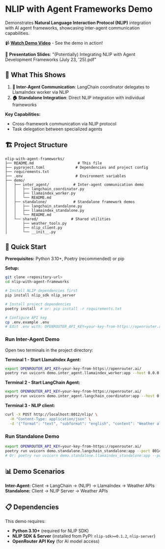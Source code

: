 # NLIP with Agent Frameworks Demo

Demonstrates **Natural Language Interaction Protocol (NLIP)** integration with AI agent frameworks, showcasing inter-agent communication capabilities.

📹 **[Watch Demo Video](https://drive.google.com/file/d/1TgfTimKEdIOnGHDFqr67ipTRew2SxIw2/view?usp=sharing)** - See the demo in action!

📄 **Presentation Slides**: "(Potentially) Integrating NLIP with Agent Development Frameworks (July 23, '25).pdf"

## 🎯 What This Shows

1. **🔄 Inter-Agent Communication**: LangChain coordinator delegates to LlamaIndex worker via NLIP
2. **🏠 Standalone Integration**: Direct NLIP integration with individual frameworks

**Key Capabilities:**
- Cross-framework communication via NLIP protocol
- Task delegation between specialized agents

## 🏗️ Project Structure

```
nlip-with-agent-frameworks/
├── README.md                    # This file
├── pyproject.toml              # Dependencies and project config
├── requirements.txt         
├── .env                        # Environment variables 
├── demo/
│   ├── inter_agent/           # Inter-agent communication demo
│   │   ├── langchain_coordinator.py
│   │   ├── llamaindex_worker.py
│   │   └── README.md
│   ├── standalone/            # Standalone framework demos
│   │   ├── langchain_standalone.py
│   │   ├── llamaindex_standalone.py
│   │   └── README.md
│   └── shared/               # Shared utilities
│       ├── weather_tools.py
│       ├── nlip_client.py
│       └── __init__.py
```

## 🚀 Quick Start

**Prerequisites:** Python 3.10+, Poetry (recommended) or pip

**Setup:**
```bash
git clone <repository-url>
cd nlip-with-agent-frameworks

# Install NLIP dependencies first
pip install nlip_sdk nlip_server

# Install project dependencies
poetry install  # or: pip install -r requirements.txt

# Configure API key
cp .env.example .env
# Edit .env with: OPENROUTER_API_KEY=your-key-from-https://openrouter.ai/
```

### Run Inter-Agent Demo

Open two terminals in the project directory:

**Terminal 1 - Start LlamaIndex Agent:**
```bash
export OPENROUTER_API_KEY=your-key-from-https://openrouter.ai/
poetry run uvicorn demo.inter_agent.llamaindex_worker:app --host 0.0.0.0 --port 8013 --reload
```

**Terminal 2 - Start LangChain Agent:**
```bash
export OPENROUTER_API_KEY=your-key-from-https://openrouter.ai/
poetry run uvicorn demo.inter_agent.langchain_coordinator:app --host 0.0.0.0 --port 8012 --reload
```

**Terminal 3 - NLIP client:**
```bash
curl -X POST http://localhost:8012/nlip/ \
  -H "Content-Type: application/json" \
  -d '{"format": "text", "subformat": "english", "content": "Weather alerts for California?"}'
```

### Run Standalone Demo
```bash
export OPENROUTER_API_KEY=your-key-from-https://openrouter.ai/
poetry run uvicorn demo.standalone.langchain_standalone:app --port 8014
# Or: poetry run uvicorn demo.standalone.llamaindex_standalone:app --port 8015
```

## 📊 Demo Scenarios

**Inter-Agent:** Client → LangChain → (NLIP) → LlamaIndex → Weather APIs  
**Standalone:** Client → NLIP Server → Weather APIs  


## 📋 Dependencies

This demo requires:
- **Python 3.10+** (required for NLIP SDK)
- **NLIP SDK & Server** (installed from PyPI: `nlip-sdk>=0.1.2`, `nlip-server`)
- **OpenRouter API Key** (for AI model access)
